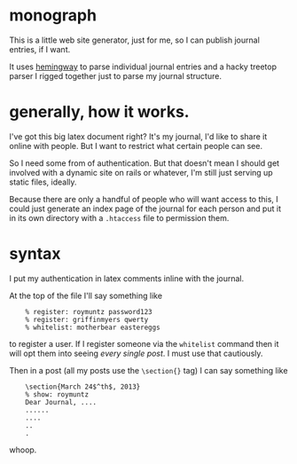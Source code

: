 # monograph

This is a little web site generator, just for me, so I can publish journal
entries, if I want.

It uses [hemingway](https://github.com/griffinmyers/hemingway) to parse individual
journal entries and a hacky treetop parser I rigged together just to parse my
journal structure.

# generally, how it works.

I've got this big latex document right? It's my journal, I'd like to share
it online with people. But I want to restrict what certain people can see.

So I need some from of authentication. But that doesn't mean I should get
involved with a dynamic site on rails or whatever, I'm still just serving up
static files, ideally.

Because there are only a handful of people who will want access to this, I could
just generate an index page of the journal for each person and put it in
its own directory with a `.htaccess` file to permission them.

# syntax
I put my authentication in latex comments inline with the journal.

At the top of the file I'll say something like

		% register: roymuntz password123
		% register: griffinmyers qwerty
		% whitelist: motherbear eastereggs

to register a user. If I register someone via the `whitelist` command then
it will opt them into seeing _every single post_. I must use that cautiously.

Then in a post (all my posts use the `\section{}` tag) I can say something like

		\section{March 24$^th$, 2013}
		% show: roymuntz
		Dear Journal, ....
		......
		....
		..
		.

whoop.